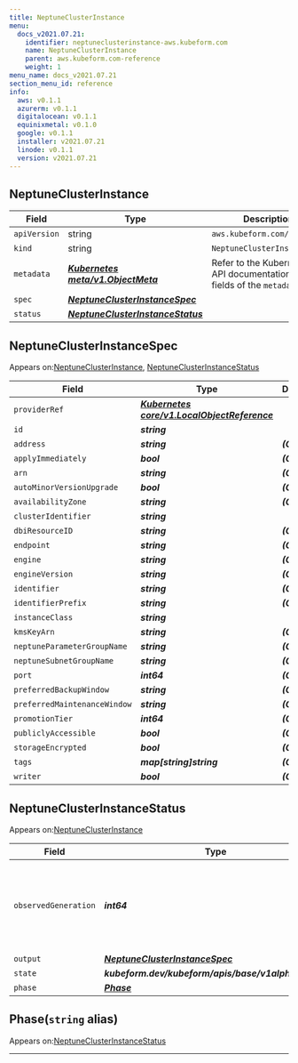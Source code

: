 ```yaml
---
title: NeptuneClusterInstance
menu:
  docs_v2021.07.21:
    identifier: neptuneclusterinstance-aws.kubeform.com
    name: NeptuneClusterInstance
    parent: aws.kubeform.com-reference
    weight: 1
menu_name: docs_v2021.07.21
section_menu_id: reference
info:
  aws: v0.1.1
  azurerm: v0.1.1
  digitalocean: v0.1.1
  equinixmetal: v0.1.0
  google: v0.1.1
  installer: v2021.07.21
  linode: v0.1.1
  version: v2021.07.21
---
```


## NeptuneClusterInstance
| Field | Type | Description |
| ------ | ----- | ----------- |
| `apiVersion` | string | `aws.kubeform.com/v1alpha1` |
|    `kind` | string | `NeptuneClusterInstance` |
| `metadata` | ***[Kubernetes meta/v1.ObjectMeta](https://v1-18.docs.kubernetes.io/docs/reference/generated/kubernetes-api/v1.18/#objectmeta-v1-meta)***|Refer to the Kubernetes API documentation for the fields of the `metadata` field.|
| `spec` | ***[NeptuneClusterInstanceSpec](#neptuneclusterinstancespec)***||
| `status` | ***[NeptuneClusterInstanceStatus](#neptuneclusterinstancestatus)***||
## NeptuneClusterInstanceSpec

Appears on:[NeptuneClusterInstance](#neptuneclusterinstance), [NeptuneClusterInstanceStatus](#neptuneclusterinstancestatus)

| Field | Type | Description |
| ------ | ----- | ----------- |
| `providerRef` | ***[Kubernetes core/v1.LocalObjectReference](https://v1-18.docs.kubernetes.io/docs/reference/generated/kubernetes-api/v1.18/#localobjectreference-v1-core)***||
| `id` | ***string***||
| `address` | ***string***| ***(Optional)*** |
| `applyImmediately` | ***bool***| ***(Optional)*** |
| `arn` | ***string***| ***(Optional)*** |
| `autoMinorVersionUpgrade` | ***bool***| ***(Optional)*** |
| `availabilityZone` | ***string***| ***(Optional)*** |
| `clusterIdentifier` | ***string***||
| `dbiResourceID` | ***string***| ***(Optional)*** |
| `endpoint` | ***string***| ***(Optional)*** |
| `engine` | ***string***| ***(Optional)*** |
| `engineVersion` | ***string***| ***(Optional)*** |
| `identifier` | ***string***| ***(Optional)*** |
| `identifierPrefix` | ***string***| ***(Optional)*** |
| `instanceClass` | ***string***||
| `kmsKeyArn` | ***string***| ***(Optional)*** |
| `neptuneParameterGroupName` | ***string***| ***(Optional)*** |
| `neptuneSubnetGroupName` | ***string***| ***(Optional)*** |
| `port` | ***int64***| ***(Optional)*** |
| `preferredBackupWindow` | ***string***| ***(Optional)*** |
| `preferredMaintenanceWindow` | ***string***| ***(Optional)*** |
| `promotionTier` | ***int64***| ***(Optional)*** |
| `publiclyAccessible` | ***bool***| ***(Optional)*** |
| `storageEncrypted` | ***bool***| ***(Optional)*** |
| `tags` | ***map[string]string***| ***(Optional)*** |
| `writer` | ***bool***| ***(Optional)*** |
## NeptuneClusterInstanceStatus

Appears on:[NeptuneClusterInstance](#neptuneclusterinstance)

| Field | Type | Description |
| ------ | ----- | ----------- |
| `observedGeneration` | ***int64***| ***(Optional)*** Resource generation, which is updated on mutation by the API Server.|
| `output` | ***[NeptuneClusterInstanceSpec](#neptuneclusterinstancespec)***| ***(Optional)*** |
| `state` | ***kubeform.dev/kubeform/apis/base/v1alpha1.State***| ***(Optional)*** |
| `phase` | ***[Phase](#phase)***| ***(Optional)*** |
## Phase(`string` alias)

Appears on:[NeptuneClusterInstanceStatus](#neptuneclusterinstancestatus)

---
